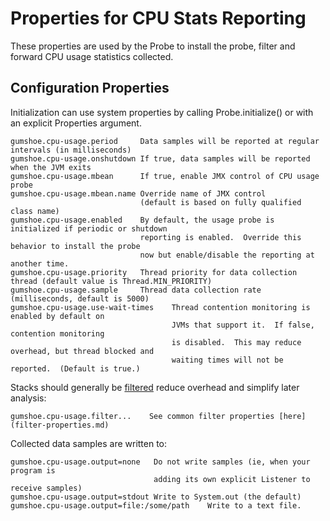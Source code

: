 Properties for CPU Stats Reporting
==================================

These properties are used by the Probe to install the probe, filter and forward CPU usage statistics collected.

Configuration Properties
------------------------

Initialization can use system properties by calling Probe.initialize() or with an explicit Properties argument.

    gumshoe.cpu-usage.period     Data samples will be reported at regular intervals (in milliseconds)
    gumshoe.cpu-usage.onshutdown If true, data samples will be reported when the JVM exits
    gumshoe.cpu-usage.mbean      If true, enable JMX control of CPU usage probe
    gumshoe.cpu-usage.mbean.name Override name of JMX control
                                 (default is based on fully qualified class name) 
    gumshoe.cpu-usage.enabled    By default, the usage probe is initialized if periodic or shutdown
                                 reporting is enabled.  Override this behavior to install the probe
                                 now but enable/disable the reporting at another time.
    gumshoe.cpu-usage.priority   Thread priority for data collection thread (default value is Thread.MIN_PRIORITY)
    gumshoe.cpu-usage.sample     Thread data collection rate (milliseconds, default is 5000)
    gumshoe.cpu-usage.use-wait-times    Thread contention monitoring is enabled by default on
                                        JVMs that support it.  If false, contention monitoring
                                        is disabled.  This may reduce overhead, but thread blocked and
                                        waiting times will not be reported.  (Default is true.)

Stacks should generally be [filtered](filters.md) reduce overhead and simplify later analysis:
                                
    gumshoe.cpu-usage.filter...    See common filter properties [here](filter-properties.md) 

Collected data samples are written to:

    gumshoe.cpu-usage.output=none   Do not write samples (ie, when your program is
                                    adding its own explicit Listener to receive samples)
    gumshoe.cpu-usage.output=stdout Write to System.out (the default)
    gumshoe.cpu-usage.output=file:/some/path    Write to a text file.
